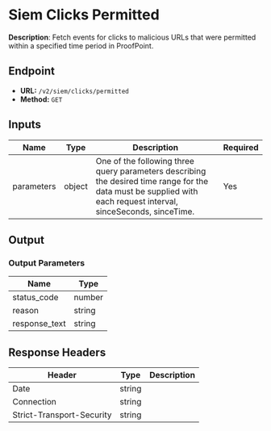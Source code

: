 # Siem Clicks Permitted

**Description**: Fetch events for clicks to malicious URLs that were permitted within a specified time period in ProofPoint.

## Endpoint

- **URL:** `/v2/siem/clicks/permitted`
- **Method:** `GET`
## Inputs

| Name | Type | Description | Required |
|------|------|-------------|----------|
| parameters | object | One of the following three query parameters describing the desired time range for the data must be supplied with each request interval, sinceSeconds, sinceTime. | Yes |
## Output

### Output Parameters

| Name | Type |
|------|------|
| status_code | number |
| reason | string |
| response_text | string |
## Response Headers

| Header | Type | Description |
|--------|------|-------------|
| Date | string |  |
| Connection | string |  |
| Strict-Transport-Security | string |  |